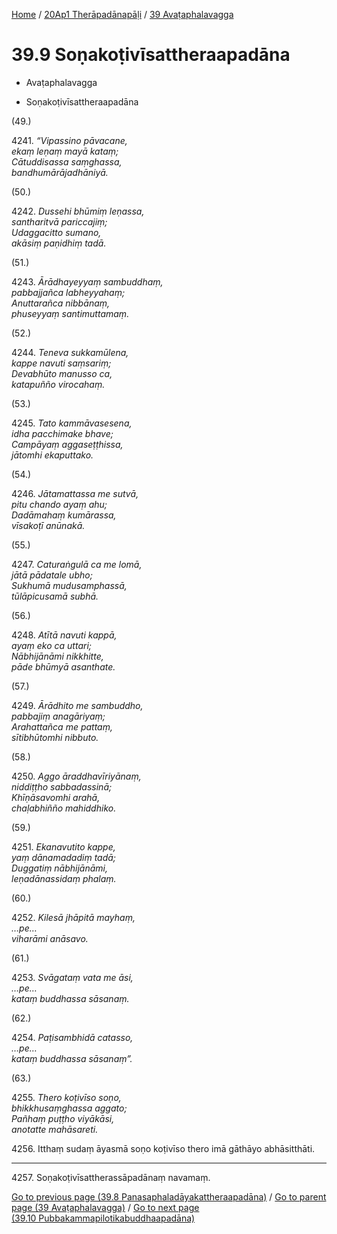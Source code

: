 
[Home](/) / [20Ap1 Therāpadānapāḷi](../../20Ap1.md) / [39 Avaṭaphalavagga](../39.md)

# 39.9 Soṇakoṭivīsattheraapadāna

* Avaṭaphalavagga

* Soṇakoṭivīsattheraapadāna

(49.)

4241\. _“Vipassino pāvacane,_  
_ekaṃ leṇaṃ mayā kataṃ;_  
_Cātuddisassa saṃghassa,_  
_bandhumārājadhāniyā._  


(50.)

4242\. _Dussehi bhūmiṃ leṇassa,_  
_santharitvā pariccajiṃ;_  
_Udaggacitto sumano,_  
_akāsiṃ paṇidhiṃ tadā._  


(51.)

4243\. _Ārādhayeyyaṃ sambuddhaṃ,_  
_pabbajjañca labheyyahaṃ;_  
_Anuttarañca nibbānaṃ,_  
_phuseyyaṃ santimuttamaṃ._  


(52.)

4244\. _Teneva sukkamūlena,_  
_kappe navuti saṃsariṃ;_  
_Devabhūto manusso ca,_  
_katapuñño virocahaṃ._  


(53.)

4245\. _Tato kammāvasesena,_  
_idha pacchimake bhave;_  
_Campāyaṃ aggaseṭṭhissa,_  
_jātomhi ekaputtako._  


(54.)

4246\. _Jātamattassa me sutvā,_  
_pitu chando ayaṃ ahu;_  
_Dadāmahaṃ kumārassa,_  
_vīsakoṭī anūnakā._  


(55.)

4247\. _Caturaṅgulā ca me lomā,_  
_jātā pādatale ubho;_  
_Sukhumā mudusamphassā,_  
_tūlāpicusamā subhā._  


(56.)

4248\. _Atītā navuti kappā,_  
_ayaṃ eko ca uttari;_  
_Nābhijānāmi nikkhitte,_  
_pāde bhūmyā asanthate._  


(57.)

4249\. _Ārādhito me sambuddho,_  
_pabbajiṃ anagāriyaṃ;_  
_Arahattañca me pattaṃ,_  
_sītibhūtomhi nibbuto._  


(58.)

4250\. _Aggo āraddhavīriyānaṃ,_  
_niddiṭṭho sabbadassinā;_  
_Khīṇāsavomhi arahā,_  
_chaḷabhiñño mahiddhiko._  


(59.)

4251\. _Ekanavutito kappe,_  
_yaṃ dānamadadiṃ tadā;_  
_Duggatiṃ nābhijānāmi,_  
_leṇadānassidaṃ phalaṃ._  


(60.)

4252\. _Kilesā jhāpitā mayhaṃ,_  
_…pe…_  
_viharāmi anāsavo._  


(61.)

4253\. _Svāgataṃ vata me āsi,_  
_…pe…_  
_kataṃ buddhassa sāsanaṃ._  


(62.)

4254\. _Paṭisambhidā catasso,_  
_…pe…_  
_kataṃ buddhassa sāsanaṃ”._  


(63.)

4255\. _Thero koṭivīso soṇo,_  
_bhikkhusaṃghassa aggato;_  
_Pañhaṃ puṭṭho viyākāsi,_  
_anotatte mahāsareti._  


4256\. Itthaṃ sudaṃ āyasmā soṇo koṭivīso thero imā gāthāyo abhāsitthāti.

---

4257\. Soṇakoṭivīsattherassāpadānaṃ navamaṃ.



[Go to previous page (39.8 Panasaphaladāyakattheraapadāna)](39.8.md) / [Go to parent page (39 Avaṭaphalavagga)](../39.md) / [Go to next page (39.10 Pubbakammapilotikabuddhaapadāna)](39.10.md)


